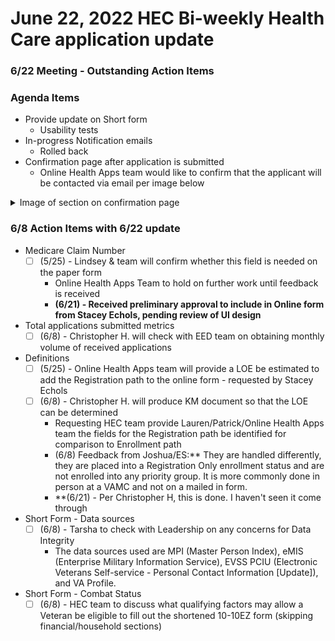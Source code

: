 # June 22, 2022 HEC Bi-weekly Health Care application update

### 6/22 Meeting - Outstanding Action Items


### Agenda Items
- Provide update on Short form
     - Usability tests
- In-progress Notification emails
     - Rolled back
- Confirmation page after application is submitted
     - Online Health Apps team would like to confirm that the applicant will be contacted via email per image below

<details>
  <summary>Image of section on confirmation page</summary>

  > ![image](https://user-images.githubusercontent.com/92328831/173666893-f663b2b4-284b-488f-a38e-2e821550c994.png)

</details>

### 6/8 Action Items with 6/22 update
- Medicare Claim Number
     - [ ] (5/25) - Lindsey & team will confirm whether this field is needed on the paper form
          - Online Health Apps Team to hold on further work until feedback is received
          - **(6/21) - Received preliminary approval to include in Online form from Stacey Echols, pending review of UI design**
- Total applications submitted metrics
     - [ ] (6/8) - Christopher H. will check with EED team on obtaining monthly volume of received applications
- Definitions
     - [ ] (5/25) - Online Health Apps team will provide a LOE be estimated to add the Registration path to the online form - requested by Stacey Echols
     - [ ] (6/8) - Christopher H. will produce KM document so that the LOE can be determined
          - Requesting HEC team provide Lauren/Patrick/Online Health Apps team the fields for the Registration path be identified for comparison to Enrollment path
          - (6/8) Feedback from Joshua/ES:** They are handled differently, they are placed into a Registration Only enrollment status and are not enrolled into any priority group. It is more commonly done in person at a VAMC and not on a mailed in form.
          - **(6/21) - Per Christopher H, this is done.  I haven't seen it come through
- Short Form - Data sources
     - [ ] (6/8) - Tarsha to check with Leadership on any concerns for Data Integrity
          -  The data sources used are MPI (Master Person Index), eMIS (Enterprise Military Information Service), EVSS PCIU (Electronic Veterans Self-service - Personal Contact Information [Update]), and VA Profile.
- Short Form - Combat Status
     - [ ] (6/8) - HEC team to discuss what qualifying factors may allow a Veteran be eligible to fill out the shortened 10-10EZ form (skipping financial/household sections)
